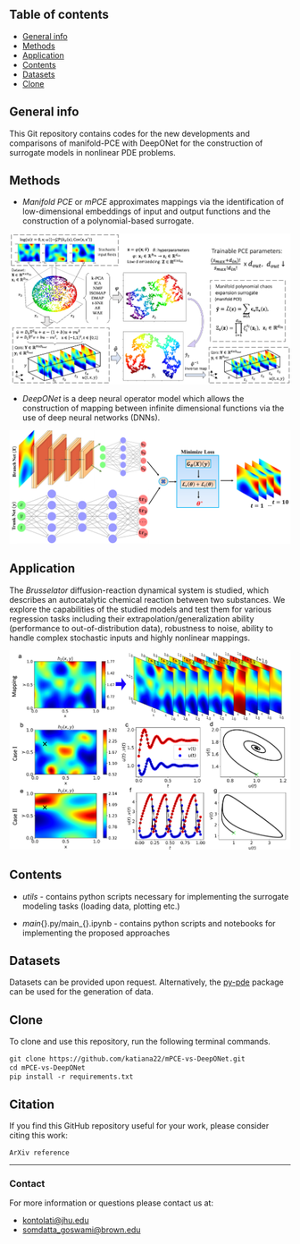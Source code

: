 ## Table of contents
* [General info](#general-info)
* [Methods](#methods)
* [Application](#application)
* [Contents](#contents)
* [Datasets](#datasets)
* [Clone](#clone)

## General info

This Git repository contains codes for the new developments and comparisons of manifold-PCE with DeepONet for the construction of surrogate models in nonlinear PDE problems.

## Methods

* _Manifold PCE_ or _mPCE_ approximates mappings via the identification of low-dimensional embeddings of input and output functions and the construction of a polynomial-based surrogate.

<p align="center">
  <img src="schematics/mPCE-schematic.png" width="700" />
</p>

* _DeepONet_ is a deep neural operator model which allows the construction of mapping between infinite dimensional functions via the use of deep neural networks (DNNs).

<p align="center">
  <img src="schematics/DeepONet-schematic.png" width="700" />
</p>

## Application

The _Brusselator_ diffusion-reaction dynamical system is studied, which describes an autocatalytic chemical reaction between two substances. We explore the capabilities of the studied models and test them for various regression tasks including their extrapolation/generalization ability (performance to out-of-distribution data), robustness to noise, ability to handle complex stochastic inputs and highly nonlinear mappings.

<p align="center">
  <img src="schematics/Application-schematic.png" width="700" />
</p>

## Contents

* _utils_ - contains python scripts necessary for implementing the surrogate modeling tasks (loading data, plotting etc.)

* _main_{}.py/main_{}.ipynb - contains python scripts and notebooks for implementing the proposed approaches

## Datasets

Datasets can be provided upon request. Alternatively, the [py-pde](https://github.com/zwicker-group/py-pde) package can be used for the generation of data.

## Clone

To clone and use this repository, run the following terminal commands.

```
git clone https://github.com/katiana22/mPCE-vs-DeepONet.git
cd mPCE-vs-DeepONet
pip install -r requirements.txt
```

## Citation

If you find this GitHub repository useful for your work, please consider citing this work:

```
ArXiv reference
```
______________________

### Contact
For more information or questions please contact us at:   
* kontolati@jhu.edu   
* somdatta_goswami@brown.edu
